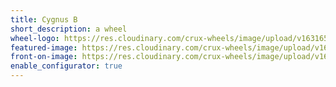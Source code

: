 ```yaml
---
title: Cygnus B
short_description: a wheel
wheel-logo: https://res.cloudinary.com/crux-wheels/image/upload/v1631652714/Wheel%20Logos/CYGNUS_zay0mb.svg
featured-image: https://res.cloudinary.com/crux-wheels/image/upload/v1628192842/PNG%20standard%20wheel%20renders/cygnus_b_osuxqf.png
front-on-image: https://res.cloudinary.com/crux-wheels/image/upload/v1628192845/PNG%20standard%20wheel%20renders/cygnus_b_angle_awzli0.png
enable_configurator: true
---
```

